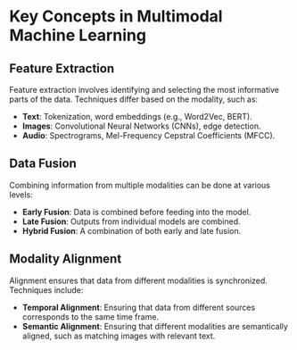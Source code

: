 # Key Concepts in Multimodal Machine Learning

## Feature Extraction

Feature extraction involves identifying and selecting the most informative parts of the data. Techniques differ based on the modality, such as:

- **Text**: Tokenization, word embeddings (e.g., Word2Vec, BERT).
- **Images**: Convolutional Neural Networks (CNNs), edge detection.
- **Audio**: Spectrograms, Mel-Frequency Cepstral Coefficients (MFCC).

## Data Fusion

Combining information from multiple modalities can be done at various levels:

- **Early Fusion**: Data is combined before feeding into the model.
- **Late Fusion**: Outputs from individual models are combined.
- **Hybrid Fusion**: A combination of both early and late fusion.

## Modality Alignment

Alignment ensures that data from different modalities is synchronized. Techniques include:

- **Temporal Alignment**: Ensuring that data from different sources corresponds to the same time frame.
- **Semantic Alignment**: Ensuring that different modalities are semantically aligned, such as matching images with relevant text.
